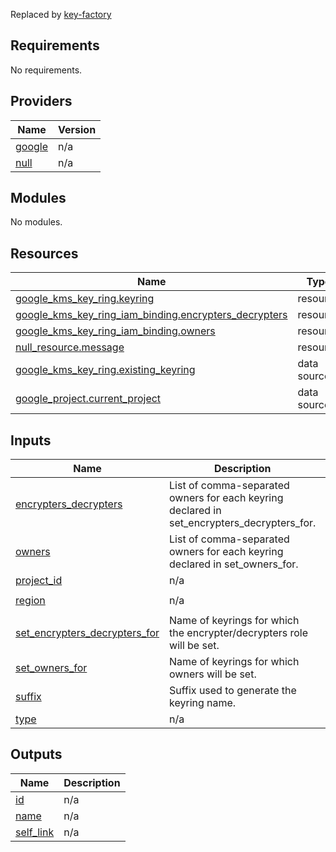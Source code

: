 Replaced by  [key-factory](../key-factory/)

<!-- BEGIN_TF_DOCS -->
## Requirements

No requirements.

## Providers

| Name | Version |
|------|---------|
| <a name="provider_google"></a> [google](#provider\_google) | n/a |
| <a name="provider_null"></a> [null](#provider\_null) | n/a |

## Modules

No modules.

## Resources

| Name | Type |
|------|------|
| [google_kms_key_ring.keyring](https://registry.terraform.io/providers/hashicorp/google/latest/docs/resources/kms_key_ring) | resource |
| [google_kms_key_ring_iam_binding.encrypters_decrypters](https://registry.terraform.io/providers/hashicorp/google/latest/docs/resources/kms_key_ring_iam_binding) | resource |
| [google_kms_key_ring_iam_binding.owners](https://registry.terraform.io/providers/hashicorp/google/latest/docs/resources/kms_key_ring_iam_binding) | resource |
| [null_resource.message](https://registry.terraform.io/providers/hashicorp/null/latest/docs/resources/resource) | resource |
| [google_kms_key_ring.existing_keyring](https://registry.terraform.io/providers/hashicorp/google/latest/docs/data-sources/kms_key_ring) | data source |
| [google_project.current_project](https://registry.terraform.io/providers/hashicorp/google/latest/docs/data-sources/project) | data source |

## Inputs

| Name | Description | Type | Default | Required |
|------|-------------|------|---------|:--------:|
| <a name="input_encrypters_decrypters"></a> [encrypters\_decrypters](#input\_encrypters\_decrypters) | List of comma-separated owners for each keyring declared in set\_encrypters\_decrypters\_for. | `string` | `""` | no |
| <a name="input_owners"></a> [owners](#input\_owners) | List of comma-separated owners for each keyring declared in set\_owners\_for. | `string` | `"[]"` | no |
| <a name="input_project_id"></a> [project\_id](#input\_project\_id) | n/a | `string` | n/a | yes |
| <a name="input_region"></a> [region](#input\_region) | n/a | `string` | `"australia-southeast1"` | no |
| <a name="input_set_encrypters_decrypters_for"></a> [set\_encrypters\_decrypters\_for](#input\_set\_encrypters\_decrypters\_for) | Name of keyrings for which the encrypter/decrypters role will be set. | `string` | `""` | no |
| <a name="input_set_owners_for"></a> [set\_owners\_for](#input\_set\_owners\_for) | Name of keyrings for which owners will be set. | `string` | `""` | no |
| <a name="input_suffix"></a> [suffix](#input\_suffix) | Suffix used to generate the keyring name. | `string` | `"keyring"` | no |
| <a name="input_type"></a> [type](#input\_type) | n/a | `any` | n/a | yes |

## Outputs

| Name | Description |
|------|-------------|
| <a name="output_id"></a> [id](#output\_id) | n/a |
| <a name="output_name"></a> [name](#output\_name) | n/a |
| <a name="output_self_link"></a> [self\_link](#output\_self\_link) | n/a |
<!-- END_TF_DOCS -->